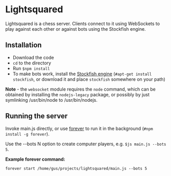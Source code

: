 Lightsquared
============

Lightsquared is a chess server.  Clients connect to it using
WebSockets to play against each other or against bots using the
Stockfish engine.

Installation
------------

- Download the code
- `cd` to the directory
- Run `$npm install`
- To make bots work, install the [Stockfish engine](http://stockfishchess.org/)
    (`#apt-get install stockfish`, or download it and place `stockfish`
    somewhere on your path)

**Note** - the `websocket` module requires the `node` command, which can be obtained by
installing the `nodejs-legacy` package, or possibly by just symlinking /usr/bin/node
to /usr/bin/nodejs.

Running the server
------------------

Invoke main.js directly, or use [forever][3] to run it in the background (`#npm install
-g forever`).

Use the --bots N option to create computer players, e.g. `$js main.js --bots 5`.

**Example forever command:**

```
forever start /home/gus/projects/lightsquared/main.js --bots 5
```

[3]:https://github.com/nodejitsu/forever